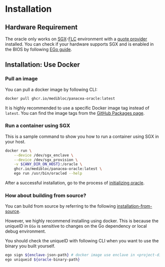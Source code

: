 # Installation

## Hardware Requirement

The oracle only works on [SGX](https://www.intel.com/content/www/us/en/developer/tools/software-guard-extensions/overview.html)-[FLC](https://github.com/intel/linux-sgx/blob/master/psw/ae/ref_le/ref_le.md) environment with a [quote provider](https://docs.edgeless.systems/ego/#/reference/attest) installed.
You can check if your hardware supports SGX and is enabled in the BIOS by following [EGo guide](https://docs.edgeless.systems/ego/#/getting-started/troubleshoot?id=hardware).

## Installation: Use Docker

### Pull an image
You can pull a docker image by following CLI:
```bash
docker pull ghcr.io/medibloc/panacea-oracle:latest
```
It is highly recommended to use a specific Docker image tag instead of `latest`. 
You can find the image tags from the [GitHub Packages page](https://github.com/medibloc/panacea-oracle/pkgs/container/panacea-oracle).

### Run a container using SGX
This is a sample command to show you how to run a container using SGX in your host.
```bash
docker run \
    --device /dev/sgx_enclave \
    --device /dev/sgx_provision \
    -v ${ANY_DIR_ON_HOST}:/oracle \
    ghcr.io/medibloc/panacea-oracle:latest \
    ego run /usr/bin/oracled --help
```
After a successful installation, go to the process of [initializing oracle](./2-oracle-intialization.md).

### How about building from source?

You can build from source by referring to the following [installation-from-source](https://github.com/medibloc/panacea-oracle/blob/main/docs/installation-src.md).

However, we highly recommend installing using docker. 
This is because the uniqueID in `EGo` is sensitive to changes on the Go dependency or local debug environment.

You should check the uniqueID with following CLI when you want to use the binary you built yourself.
```bash
ego sign ${enclave-json-path} # docker image use enclave in <project-dir>/scripts/enclave-prod.json
ego uniqueid ${oracle-binary-path}
```

